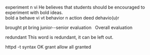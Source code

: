experiment     n vi
He believes that students should be encouraged to experiment with bold ideas.   
bold a
behave vi vt 
behavior  n     action  deed   dehavio(u)r

brought pt bring
junior--senior
evaluation   Overall evaluation  

redundant
This word is redundant, it can be left out.

httpd -t
syntax  OK
grant  allow all granted 
